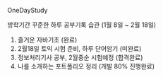 OneDayStudy

방학기간 꾸준한 하루 공부기록 습관 (1월 8일 ~ 2월 18일)

1. 즐거운 자바기초 (완료)
2. 2월18일 토익 시험 준비, 하루 단어암기 (미완료)
3. 정보처리기사 공부, 2월중순 시험예정 (합격완료)
4. 나를 소개하는 포트폴리오 정리 (개발 80% 진행완료)
